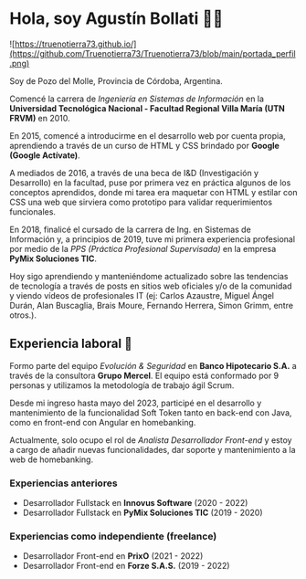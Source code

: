# Hola, soy Agustín Bollati 👋🏻

![https://truenotierra73.github.io/](https://github.com/Truenotierra73/Truenotierra73/blob/main/portada_perfil.png)

Soy de Pozo del Molle, Provincia de Córdoba, Argentina.

Comencé la carrera de *Ingeniería en Sistemas de Información* en la **Universidad Tecnológica Nacional - Facultad Regional Villa María (UTN FRVM)** en 2010.

En 2015, comencé a introducirme en el desarrollo web por cuenta propia, aprendiendo a través de un curso de HTML y CSS brindado por **Google (Google Actívate)**.

A mediados de 2016, a través de una beca de I&D (Investigación y Desarrollo) en la facultad, puse por primera vez en práctica algunos de los conceptos aprendidos, donde mi tarea era maquetar con HTML y estilar con CSS una web que sirviera como prototipo para validar requerimientos funcionales.

En 2018, finalicé el cursado de la carrera de Ing. en Sistemas de Información y, a principios de 2019, tuve mi primera experiencia profesional por medio de la *PPS (Práctica Profesional Supervisada)* en la empresa **PyMix Soluciones TIC**.

Hoy sigo aprendiendo y manteniéndome actualizado sobre las tendencias de tecnología a través de posts en sitios web oficiales y/o de la comunidad y viendo vídeos de profesionales IT (ej: Carlos Azaustre, Miguel Ángel Durán, Alan Buscaglia, Brais Moure, Fernando Herrera, Simon Grimm, entre otros.).

## Experiencia laboral 💼

Formo parte del equipo *Evolución & Seguridad* en **Banco Hipotecario S.A.** a través de la consultora **Grupo Mercel**. El equipo está conformado por 9 personas y utilizamos la metodología de trabajo ágil Scrum.

Desde mi ingreso hasta mayo del 2023, participé en el desarrollo y mantenimiento de la funcionalidad Soft Token tanto en back-end con Java, como en front-end con Angular en homebanking.

Actualmente, solo ocupo el rol de *Analista Desarrollador Front-end* y estoy a cargo de añadir nuevas funcionalidades, dar soporte y mantenimiento a la web de homebanking.

### Experiencias anteriores

- Desarrollador Fullstack en **Innovus Software** (2020 - 2022)
- Desarrollador Fullstack en **PyMix Soluciones TIC** (2019 - 2020)

### Experiencias como independiente (freelance)

- Desarrollador Front-end en **PrixO** (2021 - 2022)
- Desarrollador Front-end en **Forze S.A.S.** (2019 - 2022)
